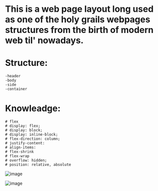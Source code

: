 # This is a web page layout long used as one of the holy grails webpages structures from the birth of modern web til' nowadays.

# Structure:
    -header
    -body
    -side
    -container

# Knowleadge:    
    # flex 
    # display: flex;
    # display: block;
    # display: inline-block;
    # flex-direction: column; 
    # justify-content:
    # align-items:
    # flex-shrink
    # flex-wrap
    # overflow: hidden; 
    # position: relative, absolute

![image](https://user-images.githubusercontent.com/115179685/196709622-b58d7935-34c1-4497-80f8-44ae0b8c57ee.png)

![image](https://user-images.githubusercontent.com/115179685/196709927-c7537b38-8025-49fc-abf4-21411aff3976.png)
